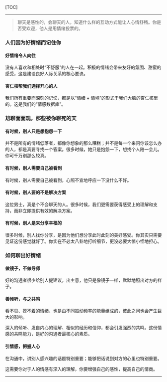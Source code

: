 [TOC]

-------

> 聊天是感性的，会聊天的人，知道什么样的互动方式能让人心情舒畅。你是否受欢迎，他人是用情绪投票的。

### 人们因为好情绪而记住你

#### 好情绪令人向往

没有人喜欢和相处时“不舒服”的人在一起。积极的情绪会带来友好的氛围、甜蜜的感受，这是建设良好人际关系的核心要诀。

#### 杏仁核帮我们选择开心的人

我们所有重要而深刻的记忆，都是以“情绪 + 情境”的形式于我们大脑的杏仁核里的。这是我们的“情感数据库”。

### 尬聊面面观，那些被你聊死的天

#### 有时候，别人只是想抱怨一下

并不是所有的情绪低落者，都像你想象的那么糟糕；并不是每一个来问你该怎么办的人，都是真要寻找一个答案。很多时候，她只是抱怨一下，想找个人陪一会儿。你可千万别那么较真。

#### 有时候，别人需要自己被看到

有时候，别人需要自己被看到，心照不宣地呼应一下没什么不好。

#### 有时候，别人要的不是解决方案

这位男士，真是个不会聊天的人。很多时候，我们更需要获得感受上的理解和支持，而非立即提供有效的解决方案。

#### 有时候，别人是来分享幸福的

很多时候，别人找你分享，是因为他们想分享此时此刻的美好感受。你其实只需要见证这份感觉就好了。你实在不必太八卦地打听细节，更没必要大惊小怪地担心。

### 如何聊出好情绪

#### 做镜子，不做导师

好的沟通者很少给别人提建议，出主意，他只是像镜子一样，默默地照出对方的样子。

#### 善倾听，与之共鸣

看不见、摸不着的情绪，也是由不同振动频率的能量组成的，彼此之间也会产生巨大的影响。

深入的倾听、发自内心的理解、相似的经历和信仰，都会引发强烈的共鸣。这份情感的共鸣能力，是好的沟通者最核心的素质。

#### 引情感，把握人心

在沟通中，讲别人感兴趣的话题特别重要；能够把话说到对方的心里也特别重要。

这需要你对于人的情感有深入的理解，你要增强自己的感性，提高自己的情商。

-------
